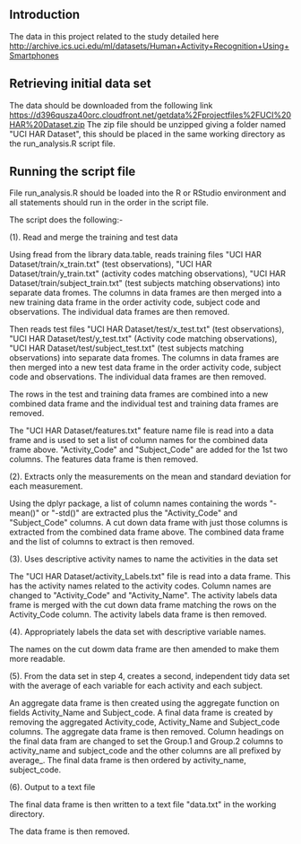 ## Introduction

The data in this project related to the study detailed here http://archive.ics.uci.edu/ml/datasets/Human+Activity+Recognition+Using+Smartphones

## Retrieving initial data set

The data should be downloaded from the following link https://d396qusza40orc.cloudfront.net/getdata%2Fprojectfiles%2FUCI%20HAR%20Dataset.zip 
The zip file should be unzipped giving a folder named "UCI HAR Dataset", this should be placed in the same working directory as the run_analysis.R script file.

## Running the script file

File run_analysis.R should be loaded into the R or RStudio environment and all statements should run in the order in the script file.

The script does the following:-

(1). Read and merge the training and test data

Using fread from the library data.table, reads training files
"UCI HAR Dataset/train/x_train.txt" (test observations),
"UCI HAR Dataset/train/y_train.txt" (activity codes matching observations),
"UCI HAR Dataset/train/subject_train.txt" (test subjects matching observations)
into separate data fromes. 
The columns in data frames are then merged into a new training data frame in the order activity code, subject code and observations. The individual data frames are then removed.

Then reads test files
"UCI HAR Dataset/test/x_test.txt" (test observations),
"UCI HAR Dataset/test/y_test.txt" (Activity code matching observations),
"UCI HAR Dataset/test/subject_test.txt" (test subjects matching observations)
into separate data fromes. 
The columns in data frames are then merged into a new test data frame in the order activity code, subject code and observations. The individual data frames are then removed.

The rows in the test and training data frames are combined into a new combined data frame and the individual test and training data frames are removed.

The "UCI HAR Dataset/features.txt" feature name file is read into a data frame and is used to set a list of column names for the combined data frame above. "Activity_Code" and "Subject_Code" are added for the 1st two columns. The features data frame is then removed.

(2). Extracts only the measurements on the mean and standard deviation for each measurement.

Using the dplyr package, a list of column names containing the words "-mean()" or "-std()" are extracted plus the "Activity_Code" and "Subject_Code" columns.
A cut down data frame with just those columns is extracted from the combined data frame above. The combined data frame and the list of columns to extract is then removed.

(3). Uses descriptive activity names to name the activities in the data set

The "UCI HAR Dataset/activity_Labels.txt" file is read into a data frame. This has the activity names related to the activity codes. Column names are changed to "Activity_Code" and "Activity_Name". The activity labels data frame is merged with the cut down data frame matching the rows on the Activity_Code column.
The activity labels data frame is then removed.

(4). Appropriately labels the data set with descriptive variable names. 

The names on the cut dowm data frame are then amended to make them more readable.

(5). From the data set in step 4, creates a second, independent tidy data set with the average of each variable for each activity and each subject.

An aggregate data frame is then created using the aggregate function on fields Activity_Name and Subject_code. A final data frame is created by removing the aggregated Activity_code, Activity_Name and Subject_code columns. The aggregate data frame is then removed. Column headings on the final data fram are changed to set the Group.1 and Group.2 columns to activity_name and subject_code and the other columns are all prefixed by average_. The final data frame is then ordered by activity_name, subject_code.

(6). Output to a text file

The final data frame is then written to a text file "data.txt" in the working directory.

The data frame is then removed.
